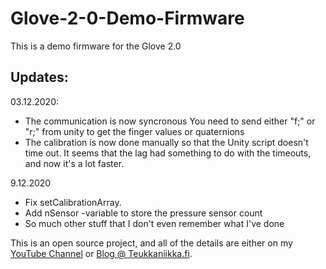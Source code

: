 # Glove-2-0-Demo-Firmware
This is a demo firmware for the Glove 2.0


## Updates:
03.12.2020:
   * The communication is now syncronous
     You need to send either "f;" or "r;" from unity to get the finger values or quaternions
   * The calibration is now done manually so that the
     Unity script doesn't time out. It seems that the lag had something
     to do with the timeouts, and now it's a lot faster.
     
9.12.2020
   * Fix setCalibrationArray.
   * Add nSensor -variable to store the pressure sensor count
   * So much other stuff that I don't even remember what I've done

This is an open source project, and all of the details are either on my
[YouTube Channel](https://www.youtube.com/channel/UCPtfAE6_21oqjO7Bh2bJcog) or [Blog @ Teukkaniikka.fi](https://www.teukkaniikka.fi/).
